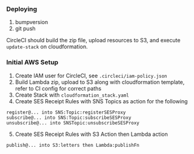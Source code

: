 ### Deploying

1. bumpversion
2. git push

CircleCI should build the zip file, upload resources to S3, and execute `update-stack` on cloudformation.

### Initial AWS Setup

1. Create IAM user for CircleCI, see `.circleci/iam-policy.json`
2. Build Lambda zip, upload to S3 along with cloudformation template, refer to CI config for correct paths
3. Create Stack with `cloudformation_stack.yaml`
4. Create SES Receipt Rules with SNS Topics as action for the following
  ```
  register@... into SNS:Topic:registerSESProxy
  subscribe@... into SNS:Topic:subscribeSESProxy
  unsubscribe@... into SNSTopic:unsubscribeSESProxy
  ```
5. Create SES Receipt Rules with S3 Action then Lambda action
  ```
  publish@... into S3:letters then Lambda:publishFn
  ```
